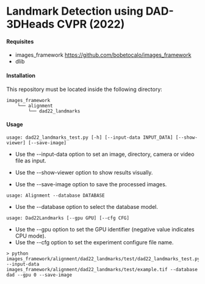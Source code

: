 # Landmark Detection using DAD-3DHeads CVPR (2022)

#### Requisites
- images_framework https://github.com/bobetocalo/images_framework
- dlib

#### Installation
This repository must be located inside the following directory:
```
images_framework
    └── alignment
        └── dad22_landmarks
```
#### Usage
```
usage: dad22_landmarks_test.py [-h] [--input-data INPUT_DATA] [--show-viewer] [--save-image]
```

* Use the --input-data option to set an image, directory, camera or video file as input.

* Use the --show-viewer option to show results visually.

* Use the --save-image option to save the processed images.
```
usage: Alignment --database DATABASE
```

* Use the --database option to select the database model.
```
usage: Dad22Landmarks [--gpu GPU] [--cfg CFG]
```

* Use the --gpu option to set the GPU identifier (negative value indicates CPU mode).
* Use the --cfg option to set the experiment configure file name.
```
> python images_framework/alignment/dad22_landmarks/test/dad22_landmarks_test.py --input-data images_framework/alignment/dad22_landmarks/test/example.tif --database dad --gpu 0 --save-image
```
